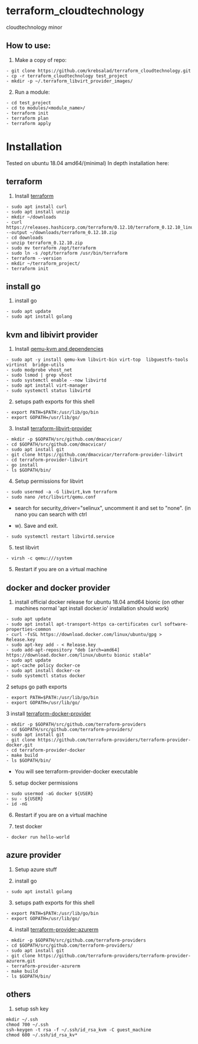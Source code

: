 # terraform_cloudtechnology
cloudtechnology minor


## How to use:

1. Make a copy of repo:
```
- git clone https://github.com/krebsalad/terraform_cloudtechnology.git
- cp -r terraform_cloudtechnology test_project
- mkdir -p ~/.terraform_libvirt_provider_images/
```

2. Run a module:
```
- cd test_project
- cd to modules/<module_name>/
- terraform init
- terraform plan
- terraform apply
```
##
#

# Installation
Tested on ubuntu 18.04 amd64/(minimal)
In depth installation here: <TODO>

## terraform
1. Install [terraform](https://www.terraform.io/downloads.html)
```
- sudo apt install curl
- sudo apt install unzip
- mkdir ~/downloads
- curl https://releases.hashicorp.com/terraform/0.12.10/terraform_0.12.10_linux_amd64.zip --output ~/downloads/terraform_0.12.10.zip
- cd downloads
- unzip terraform_0.12.10.zip
- sudo mv terraform /opt/terraform
- sudo ln -s /opt/terraform /usr/bin/terraform
- terraform --version
- mkdir ~/terraform_project/
- terraform init
```
##

## install go
1. install go
```
- sudo apt update
- sudo apt install golang
```
##


## kvm and libivirt provider
1. Install [qemu-kvm and dependencies](https://help.ubuntu.com/community/KVM/Installation)
```
- sudo apt -y install qemu-kvm libvirt-bin virt-top  libguestfs-tools virtinst  bridge-utils
- sudo modprobe vhost_net
- sudo lsmod | grep vhost
- sudo systemctl enable --now libvirtd
- sudo apt install virt-manager
- sudo systemctl status libvirtd
```

2. setups path exports for this shell
```
- export PATH=$PATH:/usr/lib/go/bin
- export GOPATH=/usr/lib/go/
```

3. Install [terraform-libvirt-provider](https://github.com/dmacvicar/terraform-provider-libvirt#installing)
```
- mkdir -p $GOPATH/src/github.com/dmacvicar/
- cd $GOPATH/src/github.com/dmacvicar/
- sudo apt install git
- git clone https://github.com/dmacvicar/terraform-provider-libvirt
- cd terraform-provider-libvirt
- go install
- ls $GOPATH/bin/
```

4. Setup permissions for libvirt
```
- sudo usermod -a -G libvirt,kvm terraform
- sudo nano /etc/libvirt/qemu.conf
```
- search for security_driver="selinux", uncomment it and set to "none". (in nano you can search with ctrl 
+ w). Save and exit.
```
- sudo systemctl restart libvirtd.service
```

5. test libvirt
```
- virsh -c qemu:///system
```

5. Restart if you are on a virtual machine

##

## docker and docker provider
1. install official docker release for ubuntu 18.04 amd64 bionic (on other machines normal 'apt install docker.io' installation should work)
```
- sudo apt update
- sudo apt install apt-transport-https ca-certificates curl software-properties-common
- curl -fsSL https://download.docker.com/linux/ubuntu/gpg > Release.key
- sudo apt-key add - < Release.key
- sudo add-apt-repository "deb [arch=amd64] https://download.docker.com/linux/ubuntu bionic stable"
- sudo apt update
- apt-cache policy docker-ce
- sudo apt install docker-ce
- sudo systemctl status docker
```

2 setups go path exports
```
- export PATH=$PATH:/usr/lib/go/bin
- export GOPATH=/usr/lib/go/
```

3 install [terraform-docker-provider](https://github.com/terraform-providers/terraform-provider-docker#building-the-provider)
```
- mkdir -p $GOPATH/src/github.com/terraform-providers
- cd $GOPATH/src/github.com/terraform-providers/
- sudo apt install git
- git clone https://github.com/terraform-providers/terraform-provider-docker.git
- cd terraform-provider-docker
- make build 
- ls $GOPATH/bin/
```
- You will see terraform-provider-docker executable

5. setup docker permissions
```
- sudo usermod -aG docker ${USER}
- su - ${USER}
- id -nG
```

6. Restart if you are on a virtual machine

7. test docker
```
- docker run hello-world
```
##

## azure provider
1. Setup azure stuff <TODO>

2. install go
```
- sudo apt install golang
```

3. setups path exports for this shell
```
- export PATH=$PATH:/usr/lib/go/bin
- export GOPATH=/usr/lib/go/
```

4. install [terraform-provider-azurerm](https://github.com/terraform-providers/terraform-provider-azurerm)
```
- mkdir -p $GOPATH/src/github.com/terraform-providers
- cd $GOPATH/src/github.com/terraform-providers/
- sudo apt install git
- git clone https://github.com/terraform-providers/terraform-provider-azurerm.git
- terraform-provider-azurerm
- make build 
- ls $GOPATH/bin/
```
##


## others
1. setup ssh key
```
mkdir ~/.ssh
chmod 700 ~/.ssh
ssh-keygen -t rsa -f ~/.ssh/id_rsa_kvm -C guest_machine
chmod 600 ~/.ssh/id_rsa_kv*
```
##
#
